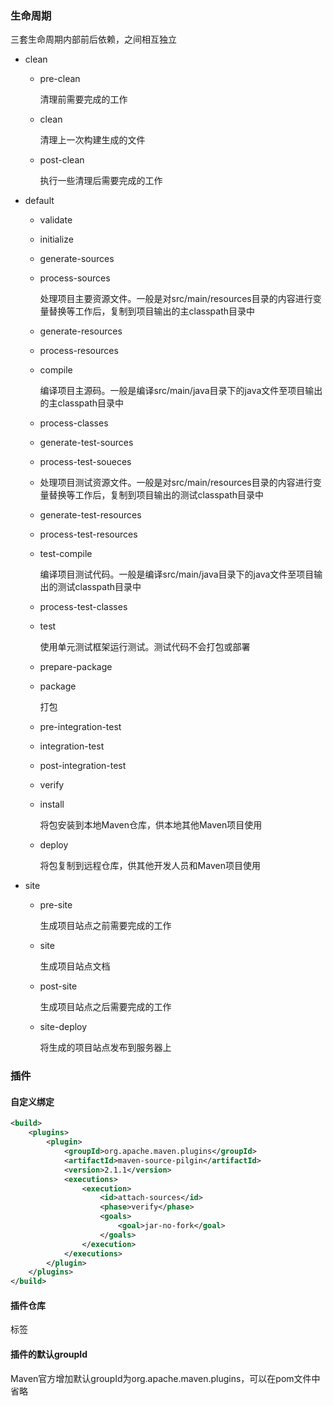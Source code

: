 ### 生命周期

三套生命周期内部前后依赖，之间相互独立

- clean

  - pre-clean

    清理前需要完成的工作

  - clean

    清理上一次构建生成的文件

  - post-clean

    执行一些清理后需要完成的工作

- default

  - validate

  - initialize

  - generate-sources

  - process-sources

    处理项目主要资源文件。一般是对src/main/resources目录的内容进行变量替换等工作后，复制到项目输出的主classpath目录中

  - generate-resources

  - process-resources

  - compile

    编译项目主源码。一般是编译src/main/java目录下的java文件至项目输出的主classpath目录中

  - process-classes

  - generate-test-sources

  - process-test-soueces

  - 处理项目测试资源文件。一般是对src/main/resources目录的内容进行变量替换等工作后，复制到项目输出的测试classpath目录中

  - generate-test-resources

  - process-test-resources

  - test-compile

    编译项目测试代码。一般是编译src/main/java目录下的java文件至项目输出的测试classpath目录中

  - process-test-classes

  - test

    使用单元测试框架运行测试。测试代码不会打包或部署

  - prepare-package

  - package

    打包

  - pre-integration-test

  - integration-test

  - post-integration-test

  - verify

  - install

    将包安装到本地Maven仓库，供本地其他Maven项目使用

  - deploy

    将包复制到远程仓库，供其他开发人员和Maven项目使用

- site

  - pre-site

    生成项目站点之前需要完成的工作

  - site

    生成项目站点文档

  - post-site

    生成项目站点之后需要完成的工作

  - site-deploy

    将生成的项目站点发布到服务器上

### 插件

#### 自定义绑定

```xml
<build>
	<plugins>
    	<plugin>
        	<groupId>org.apache.maven.plugins</groupId>
            <artifactId>maven-source-pilgin</artifactId>
            <version>2.1.1</version>
            <executions>
            	<execution>
                	<id>attach-sources</id>
                    <phase>verify</phase>
                    <goals>
                    	<goal>jar-no-fork</goal>
                    </goals>
                </execution>
            </executions>
        </plugin>
    </plugins>
</build>
```

#### 插件仓库

<pluginRepositories>标签

#### 插件的默认groupId

Maven官方增加默认groupId为org.apache.maven.plugins，可以在pom文件中省略